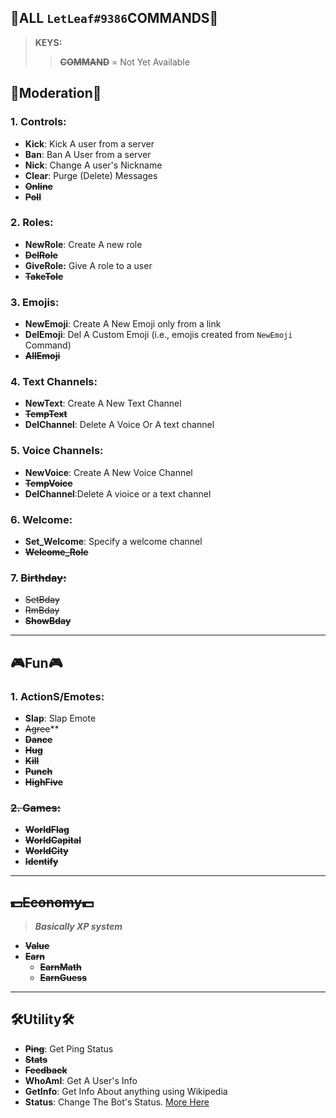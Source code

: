 ## 🍂ALL `LetLeaf#9386`COMMANDS🍂

> **KEYS:**
>> **~~COMMAND~~** = Not Yet Available

## 👑Moderation👑
### 1. **Controls:**
  - **Kick**: Kick A user from a server
  - **Ban**: Ban A User from a server
  - **Nick**: Change A user's Nickname
  - **Clear**: Purge (Delete) Messages
  - **~~Online~~**
  - **~~Poll~~**

### 2. **Roles:**
  - **NewRole**: Create A new role
  - **~~DelRole~~**
  - **GiveRole:** Give A role to a user
  - **~~TakeTole~~**

### 3. **Emojis:**
  - **NewEmoji**: Create A New Emoji only from a link
  - **DelEmoji**: Del A Custom Emoji (i.e., emojis created from `NewEmoji` Command)
  - **~~AllEmoji~~**

### 4. **Text Channels:**
  - **NewText**: Create A New Text Channel
  - **~~TempText~~**
  - **DelChannel**: Delete A Voice Or A text channel

### 5. **Voice Channels:**
  - **NewVoice**: Create A New Voice Channel
  - **~~TempVoice~~**
  - **DelChannel**:Delete A vioice or a text channel

### 6. **Welcome:**
  - **Set_Welcome**: Specify a welcome channel
  - **~~Welcome_Role~~**

### 7. ~~**Birthday:**~~
  - ~~SetBday~~
  - ~~RmBday~~
  - **~~ShowBday~~**
---
## 🎮Fun🎮
### 1. **ActionS/Emotes:**
  - **Slap**: Slap Emote
  - ~~Agree~~**
  - **~~Dance~~**
  - **~~Hug~~**
  - **~~Kill~~**
  - **~~Punch~~**
  - **~~HighFive~~**
### ~~2. **Games:**~~
  - **~~WorldFlag~~**
  - **~~WorldCapital~~**
  - **~~WorldCity~~**
  - **~~Identify~~**
---
## **~~💵Economy💵~~**
> ***Basically XP system***
- **~~Value~~**
- **~~Earn~~**
  - **~~EarnMath~~**
  - **~~EarnGuess~~**

---
## 🛠️Utility🛠️
- **~~Ping~~**: Get Ping Status
- **~~Stats~~**
- **~~Feedback~~**
- **WhoAmI**: Get A User's Info
- **GetInfo**: Get Info About anything using Wikipedia
- **Status**: Change The Bot's Status. [More Here](https://github.com/v1s1t0r999/LetLeaf-BOT/blob/master/DOCS/On%20Error%20Help/STATUSES.md)
